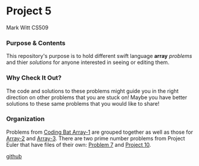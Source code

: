 # Project 5
 Mark Witt CS509
 
 ### Purpose & Contents
 This repository's purpose is to hold different swift language **array** *problems* and thier *solutions* for anyone interested in seeing or editing them.
 
 ### Why Check It Out?
 The code and solutions to these problems might guide you in the right direction on other problems that you are stuck on! Maybe you have better solutions to these same problems that you would like to share!
 
 ### Organization
Problems from [Coding Bat Array-1](https://codingbat.com/java/Array-1) are grouped together as well as those for [Array-2](https://codingbat.com/java/Array-2) and [Array-3](https://codingbat.com/java/Array-3). There are two prime number problems from Project Euler that have files of their own: [Problem 7](https://projecteuler.net/problem=17) and [Project 10](https://projecteuler.net/problem=10).
 
 
 [github](https://www.github.com)
 
